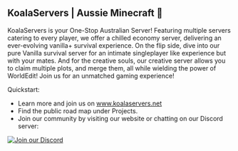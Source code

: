 ## KoalaServers | Aussie Minecraft 👋



KoalaServers is your One-Stop Australian Server! Featuring multiple servers catering to every player, we offer a chilled economy server, delivering an ever-evolving vanilla+ survival experience. On the flip side, dive into our pure Vanilla survival server for an intimate singleplayer like experience but with your mates. And for the creative souls, our creative server allows you to claim multiple plots, and merge them, all while wielding the power of WorldEdit! Join us for an unmatched gaming experience!

Quickstart:

- Learn more and join us on www.koalaservers.net
- Find the public road map under Projects.
- Join our community by visiting our website or chatting on our Discord server:

[![Join our Discord](https://discord.com/api/guilds/972348607044943872/widget.png?style=banner2)](https://www.koalaservers.net/discord)
